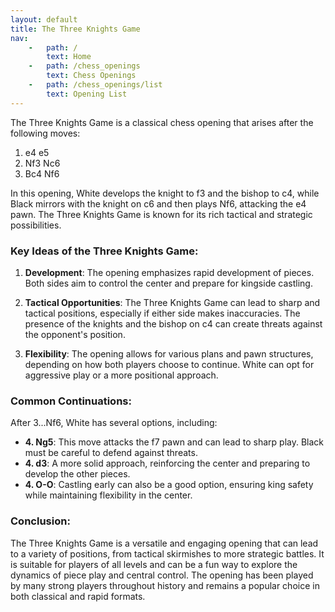 ```yaml
---
layout: default
title: The Three Knights Game
nav:
    -   path: /
        text: Home
    -   path: /chess_openings
        text: Chess Openings
    -   path: /chess_openings/list
        text: Opening List
---
```


The Three Knights Game is a classical chess opening that arises after the following moves:

1. e4 e5
2. Nf3 Nc6
3. Bc4 Nf6

In this opening, White develops the knight to f3 and the bishop to c4, while Black mirrors with the knight on c6 and then plays Nf6, attacking the e4 pawn. The Three Knights Game is known for its rich tactical and strategic possibilities.

### Key Ideas of the Three Knights Game:

1. **Development**: The opening emphasizes rapid development of pieces. Both sides aim to control the center and prepare for kingside castling.

2. **Tactical Opportunities**: The Three Knights Game can lead to sharp and tactical positions, especially if either side makes inaccuracies. The presence of the knights and the bishop on c4 can create threats against the opponent's position.

3. **Flexibility**: The opening allows for various plans and pawn structures, depending on how both players choose to continue. White can opt for aggressive play or a more positional approach.

### Common Continuations:

After 3...Nf6, White has several options, including:

- **4. Ng5**: This move attacks the f7 pawn and can lead to sharp play. Black must be careful to defend against threats.
- **4. d3**: A more solid approach, reinforcing the center and preparing to develop the other pieces.
- **4. O-O**: Castling early can also be a good option, ensuring king safety while maintaining flexibility in the center.

### Conclusion:

The Three Knights Game is a versatile and engaging opening that can lead to a variety of positions, from tactical skirmishes to more strategic battles. It is suitable for players of all levels and can be a fun way to explore the dynamics of piece play and central control. The opening has been played by many strong players throughout history and remains a popular choice in both classical and rapid formats.